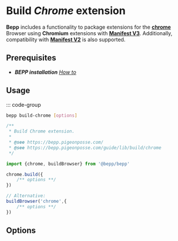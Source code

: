 # Build _Chrome_ extension

**Bepp** includes a functionality to package extensions for the [**chrome**](https://www.google.com/chrome/) Browser using **Chromium** extensions with [**Manifest V3**](https://developer.chrome.com/docs/extensions/reference/manifest).
Additionally, compatibility with [**Manifest V2**](<https://developer.chrome.com/docs/extensions/mv2>) is also supported.

## Prerequisites

- **__BEPP_ installation_** [_How to_](/guide/lib#installation)

## Usage

::: code-group

```bash
bepp build-chrome [options]
```

```js
/**
 * Build Chrome extension.
 * 
 * @see https://bepp.pigeonposse.com/
 * @see https://bepp.pigeonposse.com/guide/lib/build/chrome
 */

import {chrome, buildBrowser} from '@bepp/bepp'

chrome.build({
    /** options **/
})

// Alternative:
buildBrowser('chrome',{
    /** options **/
})
```

## Options

<!--@include: ../../../partials/build-browser-chromium-input.md-->
<!--@include: ../../partials/build-browser-chromium-input-2.md-->
<!--@include: ../../../partials/build-browser-shared.md-->
<!--@include: ../../../partials/options-shared.md-->
